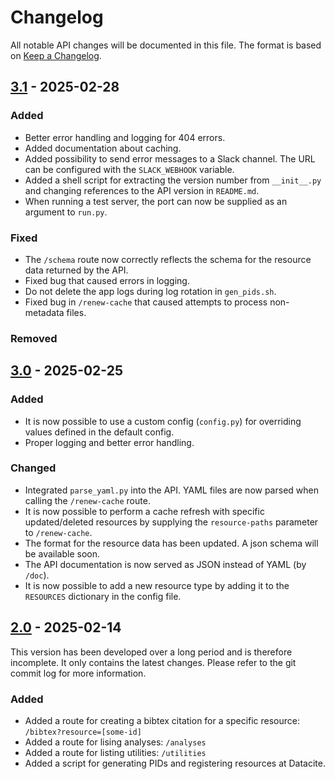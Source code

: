 # Changelog

All notable API changes will be documented in this file. The format is based on [Keep a
Changelog](https://keepachangelog.com/en/1.0.0/).

## [3.1] - 2025-02-28

### Added

- Better error handling and logging for 404 errors.
- Added documentation about caching.
- Added possibility to send error messages to a Slack channel. The URL can be configured with the `SLACK_WEBHOOK`
  variable.
- Added a shell script for extracting the version number from `__init__.py` and changing references to the API version
  in `README.md`.
- When running a test server, the port can now be supplied as an argument to `run.py`.

### Fixed

- The `/schema` route now correctly reflects the schema for the resource data returned by the API.
- Fixed bug that caused errors in logging.
- Do not delete the app logs during log rotation in `gen_pids.sh`.
- Fixed bug in `/renew-cache` that caused attempts to process non-metadata files.

### Removed

## [3.0] - 2025-02-25

### Added

- It is now possible to use a custom config (`config.py`) for overriding values defined in the default config.
- Proper logging and better error handling.

### Changed

- Integrated `parse_yaml.py` into the API. YAML files are now parsed when calling the `/renew-cache` route.
- It is now possible to perform a cache refresh with specific updated/deleted resources by supplying the
  `resource-paths` parameter to `/renew-cache`.
- The format for the resource data has been updated. A json schema will be available soon.
- The API documentation is now served as JSON instead of YAML (by `/doc`).
- It is now possible to add a new resource type by adding it to the `RESOURCES` dictionary in the config file.

## [2.0] - 2025-02-14

This version has been developed over a long period and is therefore incomplete. It only contains the latest changes.
Please refer to the git commit log for more information.

### Added

- Added a route for creating a bibtex citation for a specific resource: `/bibtex?resource=[some-id]`
- Added a route for lising analyses: `/analyses`
- Added a route for listing utilities: `/utilities`
- Added a script for generating PIDs and registering resources at Datacite.

[3.1]: https://github.com/spraakbanken/metadata-api/compare/v3.0...v3.1
[3.0]: https://github.com/spraakbanken/metadata-api/compare/v2.0...v3.0
[2.0]: https://github.com/spraakbanken/metadata-api/releases/tag/v2.0

